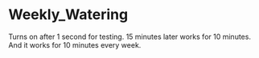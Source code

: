 # Weekly_Watering
Turns on after 1 second for testing.
15 minutes later works for 10 minutes.
And it works for 10 minutes every week.
